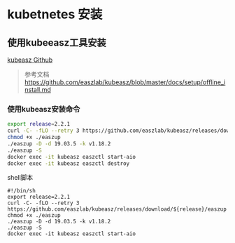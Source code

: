 # kubetnetes 安装

## 使用kubeeasz工具安装

[kubeasz Github](https://github.com/easzlab/kubeasz/)

>参考文档
>https://github.com/easzlab/kubeasz/blob/master/docs/setup/offline_install.md


### 使用kubeasz安装命令

```bash
export release=2.2.1
curl -C- -fLO --retry 3 https://github.com/easzlab/kubeasz/releases/download/${release}/easzup
chmod +x ./easzup
./easzup -D -d 19.03.5 -k v1.18.2
./easzup -S
docker exec -it kubeasz easzctl start-aio
docker exec -it kubeasz easzctl destroy
```

shell脚本

```shell
#!/bin/sh
export release=2.2.1
curl -C- -fLO --retry 3 https://github.com/easzlab/kubeasz/releases/download/${release}/easzup
chmod +x ./easzup
./easzup -D -d 19.03.5 -k v1.18.2
./easzup -S
docker exec -it kubeasz easzctl start-aio
```